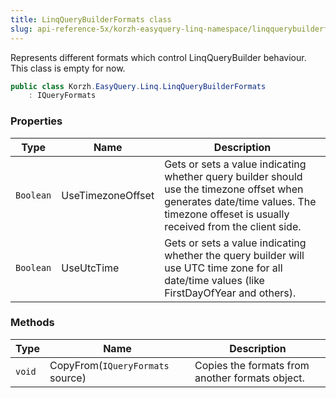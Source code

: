 ```yaml
---
title: LinqQueryBuilderFormats class
slug: api-reference-5x/korzh-easyquery-linq-namespace/linqquerybuilderformats-class
---
```



Represents different formats which control LinqQueryBuilder behaviour.  This class is empty for now.
```csharp
public class Korzh.EasyQuery.Linq.LinqQueryBuilderFormats
    : IQueryFormats

```

### Properties

| Type | Name | Description | 
| --- | --- | --- | 
| `Boolean` | UseTimezoneOffset | Gets or sets a value indicating whether query builder should use the timezone offset when generates date/time values.  The timezone offeset is usually received from the client side. | 
| `Boolean` | UseUtcTime | Gets or sets a value indicating whether the query builder will use UTC time zone for all date/time values (like FirstDayOfYear and others). | 


### Methods

| Type | Name | Description | 
| --- | --- | --- | 
| `void` | CopyFrom(`IQueryFormats` source) | Copies the formats from another formats object. |